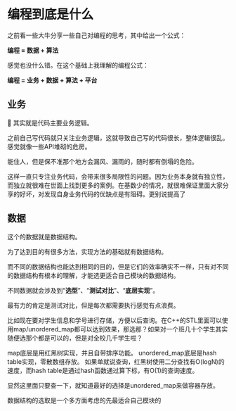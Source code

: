 # 编程到底是什么

之前看一些大牛分享一些自己对编程的思考，其中给出一个公式：

**编程 = 数据 + 算法**

感觉也没什么错。在这个基础上我理解的编程公式：

**编程 = 业务 + 数据 + 算法 + 平台**

## 业务

其实就是代码主要业务逻辑。

之前自己写代码就只关注业务逻辑，这就导致自己写的代码很长，整体逻辑很乱。感觉就像一些API堆砌的危房。

能住人，但是保不准那个地方会漏风、漏雨的，随时都有倒塌的危险。

这样一直只专注业务代码，会带来很多局限性的问题。因为业务本身就有独立性，而独立就很难在世面上找到更多的案例。在基数少的情况，就很难保证里面大家分享的好坏，对发现自身业务代码的优缺点是有阻碍。更别说提高了

## 数据

这个的数据就是数据结构。

为了达到目的有很多方法，实现方法的基础就有数据结构。

而不同的数据结构也能达到相同的目的，但是它们的效率确实不一样，只有对不同的数据结构有根本的理解，才能选更适合自己模块的数据结构。

不同数据就会涉及到“**选型**”、“**测试对比**”、“**底层实现**”。

最有力的肯定是测试对比，但是每次都需要执行感觉有点浪费。

比如现在要对学生信息和学号进行存储，方便以后查询。在C++的STL里面可以使用map/unordered_map都可以达到效果，那选那？如果对一个班几十个学生其实随便选那个都是可以的，但是对全校几千学生啦？

map底层是用红黑树实现，并且自带排序功能。
unordered_map底层是hash table实现，零散数组存放。
如果单就说查询，红黑树使用二分查找有O(logN)的速度，而hash table是通过hash函数通过算下标，有O(1)的查询速度。

显然这里面只要查一下，就知道最好的选择是unordered_map来做容器存放。

数据结构的选取是一个多方面考虑的先最适合自己模块的

